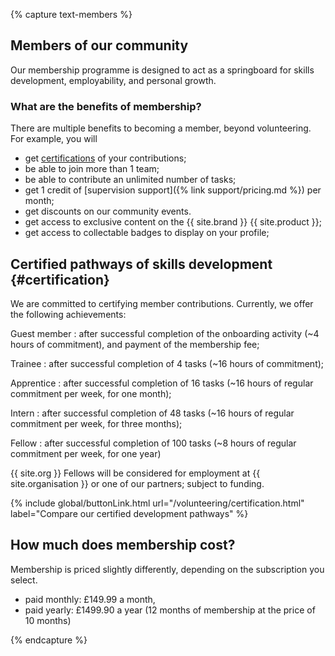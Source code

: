 {% capture text-members %}

## Members of our community

Our membership programme is designed to act as a springboard for skills development, employability, and personal growth.

### What are the benefits of membership?

There are multiple benefits to becoming a member, beyond volunteering. For example, you will

* get [certifications](#certification) of your contributions;
* be able to join more than 1 team;
* be able to contribute an unlimited number of tasks;
* get 1 credit of [supervision support]({% link support/pricing.md %}) per month;
* get discounts on our community events.
* get access to exclusive content on the {{ site.brand }} {{ site.product }};
* get access to collectable badges to display on your profile;

## Certified pathways of skills development {#certification}

We are committed to certifying member contributions. Currently, we offer the following achievements:

Guest member
: after successful completion of the onboarding activity (~4 hours of commitment), and payment of the membership fee;

Trainee
: after successful completion of 4 tasks (~16 hours of commitment);

Apprentice
: after successful completion of 16 tasks (~16 hours of regular commitment per week, for one month);

Intern
: after successful completion of 48 tasks (~16 hours of regular commitment per week, for three months);

Fellow
: after successful completion of 100 tasks (~8 hours of regular commitment per week, for one year)

{{ site.org }} Fellows will be considered for employment at {{ site.organisation }} or one of our partners; subject to funding.

{% include global/buttonLink.html url="/volunteering/certification.html" label="Compare our certified development pathways" %}

## How much does membership cost?

Membership is priced slightly differently, depending on the subscription you select.

* paid monthly: £149.99 a month,
* paid yearly: £1499.90 a year (12 months of membership at the price of 10 months)

{% endcapture %}